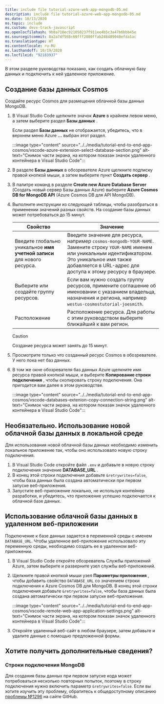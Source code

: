 ```yaml
---
title: include file tutorial-azure-web-app-mongodb-05.md
description: include file tutorial-azure-web-app-mongodb-05.md
ms.date: 10/13/2020
ms.topic: include
ms.custom: devx-track-javascript
ms.openlocfilehash: 9b8a718ec921050237f911ee4b5c3a47b6bbb45e
ms.sourcegitcommit: 8a2a7df568c69fff2080ffab248409040efda1ac
ms.translationtype: HT
ms.contentlocale: ru-RU
ms.lasthandoff: 10/19/2020
ms.locfileid: "92183937"
---
```

В этом разделе руководства показано, как создать облачную базу данных и подключить к ней удаленное приложение. 

## <a name="create-a-cosmos-database"></a>Создание базы данных Cosmos

Создайте ресурс Cosmos для размещения облачной базы данных MongoDB. 

1. В Visual Studio Code щелкните значок **Azure** в крайнем левом меню, а затем выберите раздел **Базы данных** . 

    Если раздел **Базы данных** не отображается, убедитесь, что в верхнем меню Azure **...** выбран этот раздел. 

    :::image type="content" source="../../media/tutorial-end-to-end-app-cosmos/vscode-azure-extension-select-database-section.png" alt-text="Снимок части экрана, на котором показан значок удаленного контейнера в Visual Studio Code"::: 

1. В разделе **Базы данных** в обозревателе Azure щелкните подписку правой кнопкой мыши, а затем выберите пункт **Создать сервер** .
1. В палитре команд в разделе **Create new Azure Database Server** (Создать новый сервер Базы данных Azure) выберите **Azure Cosmos DB for MongoDB API** (Azure Cosmos DB для API MongoDB). 
1. Выполните инструкции из следующей таблицы, чтобы разобраться в применении значений разных свойств. На создание базы данных может потребоваться до 15 минут.

    |Свойство|Значение|
    |--|--|
    |Введите глобально уникальное **имя учетной записи** для нового ресурса.| Введите значение для ресурса, например `cosmos-mongodb-YOUR-NAME`. Замените строку `YOUR-NAME` именем или уникальным идентификатором. Это уникальное имя также добавляется в URL-адрес для доступа к этому ресурсу в браузере.|
    |Выберите или создайте группу ресурсов.|Если вам нужно создать группу ресурсов, примените соглашение об именовании с указанием владельца, назначения и региона, например `westus-cosmostutorial-joesmith`.|
    |Расположение|Расположение ресурса. Для работы с этим руководством выберите ближайший к вам регион.|

    > [!CAUTION]
    > Создание ресурса может занять до 15 минут.     

1. Просмотрите только что созданный ресурс Cosmos в обозревателе. У него пока нет баз данных. 
1. В том же окне обозревателя баз данных Azure щелкните имя ресурса правой кнопкой мыши, и выберите **Копирование строки подключения** , чтобы скопировать строку подключения. Она пригодится вам далее в этом руководстве.

    :::image type="content" source="../../media/tutorial-end-to-end-app-cosmos/vscode-databases-extenion-copy-connection-string.png" alt-text="Снимок части экрана, на котором показан значок удаленного контейнера в Visual Studio Code":::

## <a name="optional-use-new-cloud-database-in-local-environment"></a>Необязательно. Использование новой облачной базы данных в локальной среде

Для использования новой облачной базы данных необходимо изменить локальное приложение так, чтобы оно использовало новую строку подключения. 

1. В Visual Studio Code откройте файл `.env` и добавьте в новую строку подключения значение **DATABASE_URL** . 
1. В конец этой строки подключения добавьте `&retrywrites=false`, чтобы база данных была создана автоматически при первом запуске веб-приложения. 
1. Запустите веб-приложение локально, не используя контейнер разработки, и убедитесь, что приложение успешно подключается к облачной базе данных. 

## <a name="use-new-cloud-database-in-remote-web-app"></a>Использование облачной базы данных в удаленном веб-приложении

Подключение к базе данных задается в переменной среды с именем `DATABASE_URL`. Чтобы удаленное веб-приложение использовало эту переменную среды, необходимо создать ее в удаленном веб-приложении. 

1. В Visual Studio Code откройте обозреватель Службы приложений Azure, затем выберите и разверните узел службы веб-приложений.
1.  Щелкните правой кнопкой мыши узел **Параметры приложения** , чтобы добавить свойство `DATABASE_URL` со значением строки подключения к Azure Cosmos DB для MongoDB. В конец этой строки подключения добавьте `&retrywrites=false`, чтобы база данных была создана автоматически при первом запуске веб-приложения. 

    :::image type="content" source="../../media/tutorial-end-to-end-app-cosmos/vscode-remote-web-app-application-settings.png" alt-text="Снимок части экрана, на котором показан значок удаленного контейнера в Visual Studio Code"::: 

1. Откройте удаленный веб-сайт в любом браузере, затем добавьте и удалите данные с помощью предложенной формы. 

## <a name="want-to-know-more"></a>Хотите получить дополнительные сведения? 

### <a name="mongodb-connection-strings"></a>Строки подключения MongoDB
Для создания базы данных при первом запуске кода может потребоваться несколько повторных попыток, поэтому в строку подключения нужно включить параметр `&retrywrites=false`. Если вы хотите изучить эту проблему, обратитесь к общедоступному описанию [проблемы №1296](https://github.com/microsoft/vscode-cosmosdb/issues/1296) на сайте GitHub. 
